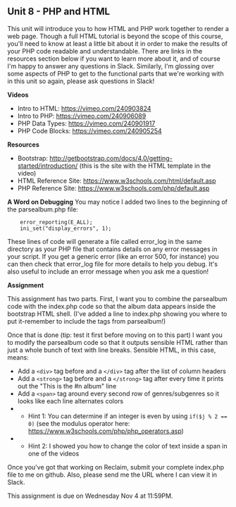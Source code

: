 ## Unit 8 - PHP and HTML

This unit will introduce you to how HTML and PHP work together to render a web page. Though a full HTML tutorial is beyond the scope of this course, you'll need to know at least a little bit about it in order to make the results of your PHP code readable and understandable. There are links in the resources section below if you want to learn more about it, and of course I'm happy to answer any questions in Slack. Similarly, I'm glossing over some aspects of PHP to get to the functional parts that we're working with in this unit so again, please ask questions in Slack!

**Videos**

- Intro to HTML: <https://vimeo.com/240903824>
- Intro to PHP: <https://vimeo.com/240906089>
- PHP Data Types: <https://vimeo.com/240901917>
- PHP Code Blocks: <https://vimeo.com/240905254>

**Resources**

- Bootstrap: <http://getbootstrap.com/docs/4.0/getting-started/introduction/> (this is the site with the HTML template in the video)
- HTML Reference Site: <https://www.w3schools.com/html/default.asp>
- PHP Reference Site: <https://www.w3schools.com/php/default.asp>

**A Word on Debugging**
You may notice I added two lines to the beginning of the parsealbum.php file:
~~~~
    error_reporting(E_ALL); 
    ini_set("display_errors", 1); 
~~~~
These lines of code will generate a file called error_log in the same directory as your PHP file that contains details on any error messages in your script. If you get a generic error (like an error 500, for instance) you can then check that error_log file for more details to help you debug. It's also useful to include an error message when you ask me a question!

**Assignment**

This assignment has two parts. First, I want you to combine the parsealbum code with the index.php code so that the album data appears inside the bootstrap HTML shell. (I've added a line to index.php showing you where to put it-remember to include the <?php and ?> tags from parsealbum!) 

Once that is done (tip: test it first before moving on to this part) I want you to modify the parsealbum code so that it outputs sensible HTML rather than just a whole bunch of text with line breaks. Sensible HTML, in this case, means:

- Add a `<div>` tag before and a `</div>` tag after the list of column headers
- Add a `<strong>` tag before and a `</strong>` tag after every time it prints out the "This is the #n album" line
- Add a `<span>` tag around every second row of genres/subgenres so it looks like each line alternates colors
- - Hint 1: You can determine if an integer is even by using `if($j % 2 == 0)` (see the modulus operator here: <https://www.w3schools.com/php/php_operators.asp>)
- - Hint 2: I showed you how to change the color of text inside a span in one of the videos

Once you've got that working on Reclaim, submit your complete index.php file to me on github. Also, please send me the URL where I can view it in Slack.

This assignment is due on Wednesday Nov 4 at 11:59PM.